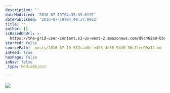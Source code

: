 ```yaml
---
description: ''
dateModified: '2016-07-19T04:35:35.619Z'
datePublished: '2016-07-19T04:40:37.996Z'
title: ''
author: []
isBasedOnUrl: >-
  https://the-grid-user-content.s3-us-west-2.amazonaws.com/d9c462a0-bba8-4eb0-8925-b004bd2f4357.jpg
starred: false
sourcePath: _posts/2016-07-19-582cad8e-e493-4d80-9b30-36c7fee99a12.md
inFeed: true
hasPage: false
inNav: false
_type: MediaObject

---
```

![](https://imgflo.herokuapp.com/graph/vahj1ThiexotieMo/20276abda22f47ec42d4d284f4e15316/croprotate.jpg?cropheight=3265&cropwidth=4896&degrees=0&input=https%3A%2F%2Fthe-grid-user-content.s3-us-west-2.amazonaws.com%2Fd9c462a0-bba8-4eb0-8925-b004bd2f4357.jpg&x=0&y=0)